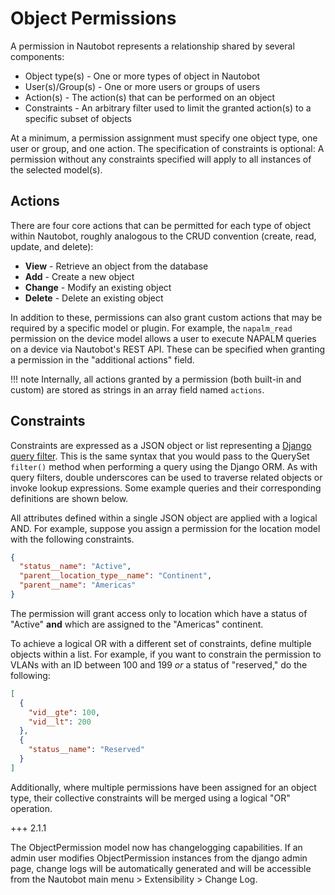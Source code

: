 # Object Permissions

A permission in Nautobot represents a relationship shared by several components:

* Object type(s) - One or more types of object in Nautobot
* User(s)/Group(s) - One or more users or groups of users
* Action(s) - The action(s) that can be performed on an object
* Constraints - An arbitrary filter used to limit the granted action(s) to a specific subset of objects

At a minimum, a permission assignment must specify one object type, one user or group, and one action. The specification of constraints is optional: A permission without any constraints specified will apply to all instances of the selected model(s).

## Actions

There are four core actions that can be permitted for each type of object within Nautobot, roughly analogous to the CRUD convention (create, read, update, and delete):

* **View** - Retrieve an object from the database
* **Add** - Create a new object
* **Change** - Modify an existing object
* **Delete** - Delete an existing object

In addition to these, permissions can also grant custom actions that may be required by a specific model or plugin. For example, the `napalm_read` permission on the device model allows a user to execute NAPALM queries on a device via Nautobot's REST API. These can be specified when granting a permission in the "additional actions" field.

!!! note
    Internally, all actions granted by a permission (both built-in and custom) are stored as strings in an array field named `actions`.

## Constraints

Constraints are expressed as a JSON object or list representing a [Django query filter](https://docs.djangoproject.com/en/stable/ref/models/querysets/#field-lookups). This is the same syntax that you would pass to the QuerySet `filter()` method when performing a query using the Django ORM. As with query filters, double underscores can be used to traverse related objects or invoke lookup expressions. Some example queries and their corresponding definitions are shown below.

All attributes defined within a single JSON object are applied with a logical AND. For example, suppose you assign a permission for the location model with the following constraints.

```json
{
  "status__name": "Active",
  "parent__location_type__name": "Continent",
  "parent__name": "Americas"
}
```

The permission will grant access only to location which have a status of "Active" **and** which are assigned to the "Americas" continent.

To achieve a logical OR with a different set of constraints, define multiple objects within a list. For example, if you want to constrain the permission to VLANs with an ID between 100 and 199 _or_ a status of "reserved," do the following:

```json
[
  {
    "vid__gte": 100,
    "vid__lt": 200
  },
  {
    "status__name": "Reserved"
  }
]
```

Additionally, where multiple permissions have been assigned for an object type, their collective constraints will be merged using a logical "OR" operation.

+++ 2.1.1

The ObjectPermission model now has changelogging capabilities. If an admin user modifies ObjectPermission instances from the django admin page, change logs will be automatically generated and will be accessible from the Nautobot main menu > Extensibility > Change Log.
